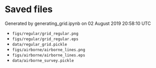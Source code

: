 # Saved files 


Generated by generating_grid.ipynb on 02 August 2019 20:58:10 UTC

*  `figs/regular/grid_regular.png` 
*  `figs/regular/grid_regular.eps` 
*  `data/regular_grid.pickle` 
*  `figs/airborne/airborne_lines.png` 
*  `figs/airborne/airborne_lines.eps` 
*  `data/airborne_survey.pickle` 
